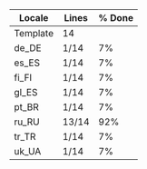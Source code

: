 |  Locale  |  Lines  | % Done|
|----------|---------|-------|
| Template |      14 |       |
| de_DE    |    1/14 |    7% |
| es_ES    |    1/14 |    7% |
| fi_FI    |    1/14 |    7% |
| gl_ES    |    1/14 |    7% |
| pt_BR    |    1/14 |    7% |
| ru_RU    |   13/14 |   92% |
| tr_TR    |    1/14 |    7% |
| uk_UA    |    1/14 |    7% |
